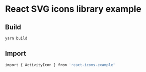 # React SVG icons library example

## Build

```sh
yarn build
```

## Import

```sh
import { ActivityIcon } from 'react-icons-example'
```
